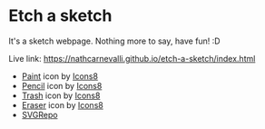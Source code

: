 # Etch a sketch

It's a sketch webpage. Nothing more to say, have fun! :D

Live link: https://nathcarnevalli.github.io/etch-a-sketch/index.html

<ul>
  <li><a target="_blank" href="https://icons8.com/icon/8141/paint-brush">Paint</a> icon by <a target="_blank" href="https://icons8.com">Icons8</a></li>
  <li><a target="_blank" href="https://icons8.com/icon/11762/pencil">Pencil</a> icon by <a target="_blank" href="https://icons8.com">Icons8</a></li>
  <li><a target="_blank" href="https://icons8.com/icon/O7BBik3rMCvX/trash">Trash</a> icon by <a target="_blank" href="https://icons8.com">Icons8</a></li>
  <li><a target="_blank" href="https://icons8.com/icon/Zpf4IMXv5VLF/eraser">Eraser</a> icon by <a target="_blank" href="https://icons8.com">Icons8</a></li>
  <li><a target="_blank" href="https://www.svgrepo.com/ ">SVGRepo</a></li>
</ul>
